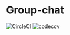 # Group-chat

[![CircleCI](https://circleci.com/gh/nimit95/Group-chat/tree/master.svg?style=svg)](https://circleci.com/gh/nimit95/Group-chat/tree/master)
[![codecov](https://codecov.io/gh/nimit95/Group-chat/branch/master/graph/badge.svg)](https://codecov.io/gh/nimit95/Group-chat)
